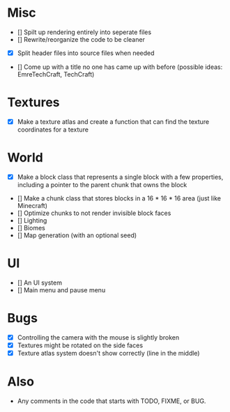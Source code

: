 # Misc
- [] Spilt up rendering entirely into seperate files
- [] Rewrite/reorganize the code to be cleaner
- [x] Split header files into source files when needed
- [] Come up with a title no one has came up with before (possible ideas: EmreTechCraft, TechCraft)

# Textures
- [x] Make a texture atlas and create a function that can find the texture coordinates for a texture

# World
- [x] Make a block class that represents a single block with a few properties, including a pointer to the parent chunk that owns the block
- [] Make a chunk class that stores blocks in a 16 * 16 * 16 area (just like Minecraft)
- [] Optimize chunks to not render invisible block faces
- [] Lighting
- [] Biomes
- [] Map generation (with an optional seed)

# UI
- [] An UI system
- [] Main menu and pause menu

# Bugs
- [x] Controlling the camera with the mouse is slightly broken
- [x] Textures might be rotated on the side faces
- [x] Texture atlas system doesn't show correctly (line in the middle)

# Also
- Any comments in the code that starts with TODO, FIXME, or BUG.